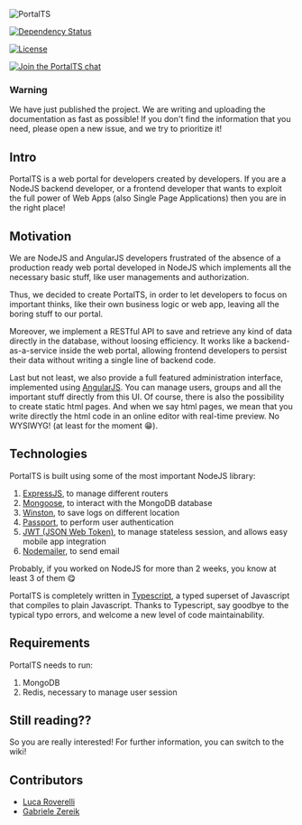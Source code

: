 ![PortalTS](https://portalts.herokuapp.com/theme/imgs/logo.png)

[![Dependency Status](https://david-dm.org/portalTS/portalTS.svg)](https://david-dm.org/portalTS/portalTS)

[![License](http://img.shields.io/:license-apache-blue.svg?style=flat-square)](http://www.apache.org/licenses/LICENSE-2.0.html)

[![Join the PortalTS chat](https://portalts-badge.herokuapp.com/badge.svg)](https://portalts-badge.herokuapp.com/)

### Warning ###
We have just published the project. We are writing and uploading the documentation as fast as possible!
If you don't find the information that you need, please open a new issue, and we try to prioritize it!


## Intro ##
PortalTS is a web portal for developers created by developers.
If you are a NodeJS backend developer, or a frontend developer that wants to exploit the full power of Web Apps (also Single Page Applications) then you are in the right place!

## Motivation ##
We are NodeJS and AngularJS developers frustrated of the absence of a production ready web portal developed in NodeJS which implements all the necessary basic stuff, like user managements and authorization.

Thus, we decided to create PortalTS, in order to let developers to focus on important thinks, like their own business logic or web app, leaving all the boring stuff to our portal.

Moreover, we implement a RESTful API to save and retrieve any kind of data directly in the database, without loosing efficiency. It works like a backend-as-a-service inside the web portal, allowing frontend developers to persist their data without writing a single line of backend code.

Last but not least, we also provide a full featured administration interface, implemented using [AngularJS](https://angularjs.org/). You can manage users, groups and all the important stuff directly from this UI.
Of course, there is also the possibility to create static html pages. And when we say html pages, we mean that you write directly the html code in an online editor with real-time preview. No WYSIWYG! (at least for the moment :grin:).

## Technologies ##
PortalTS is built using some of the most important NodeJS library:

1. [ExpressJS](http://expressjs.com/), to manage different routers
2. [Mongoose](http://mongoosejs.com/), to interact with the MongoDB database
3. [Winston](https://github.com/winstonjs/winston), to save logs on different location
4. [Passport](http://passportjs.org/), to perform user authentication
5. [JWT (JSON Web Token)](https://jwt.io/), to manage stateless session, and allows easy mobile app integration
6. [Nodemailer](http://nodemailer.com/), to send email

Probably, if you worked on NodeJS for more than 2 weeks, you know at least 3 of them :yum:

PortalTS is completely written in [Typescript](https://www.typescriptlang.org/), a typed superset of Javascript that compiles to plain Javascript. Thanks to Typescript, say goodbye to the typical typo errors, and welcome a new level of code maintainability.


## Requirements ##
PortalTS needs to run:

1. MongoDB
2. Redis, necessary to manage user session


## Still reading?? ##
So you are really interested! For further information, you can switch to the wiki!

## Contributors ##
* [Luca Roverelli](https://github.com/Sprechen)
* [Gabriele Zereik](https://github.com/gabrielezereik)
